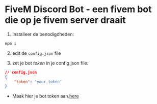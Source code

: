# FiveM Discord Bot - een fivem bot die op je fivem server draait

1. Installeer de benodigdheden: 
```sh
npm i
```

2. edit de `config.json` file

3. zet je bot *token* in je config.json file:
```json
// config.json
{
    "token": "your_token"
}
```

* Maak hier je bot token aan.[here](https://discord.com/developers/applications/) 

